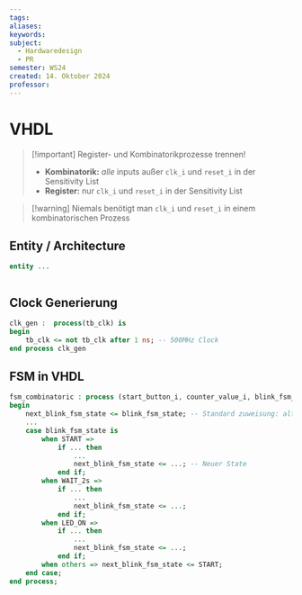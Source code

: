 ```yaml
---
tags: 
aliases: 
keywords: 
subject:
  - Hardwaredesign
  - PR
semester: WS24
created: 14. Oktober 2024
professor:
---
```

 
# VHDL

> [!important] Register- und Kombinatorikprozesse trennen!
> 
> - **Kombinatorik:**  *alle* inputs außer `clk_i` und `reset_i` in der Sensitivity List
> - **Register:** nur `clk_i` und `reset_i` in der Sensitivity List

> [!warning] Niemals benötigt man `clk_i` und `reset_i` in einem kombinatorischen Prozess

## Entity / Architecture

```vhdl title="entity"
entity ...
```

```vhdl title="architecture"

```

## Clock Generierung

```vhdl
clk_gen :  process(tb_clk) is
begin
    tb_clk <= not tb_clk after 1 ns; -- 500MHz Clock
end process clk_gen
```

## FSM in VHDL

```vhdl title="Finite State Machine"
fsm_combinatoric : process (start_button_i, counter_value_i, blink_fsm_state) is
begin
    next_blink_fsm_state <= blink_fsm_state; -- Standard zuweisung: alten State übernehmen
    ...
    case blink_fsm_state is
        when START =>
            if ... then
                ...
                next_blink_fsm_state <= ...; -- Neuer State
            end if;
        when WAIT_2s =>
            if ... then
                ...
                next_blink_fsm_state <= ...;
            end if;
        when LED_ON =>
            if ... then
                ...
                next_blink_fsm_state <= ...;
            end if;
        when others => next_blink_fsm_state <= START;
    end case;
end process;
```

